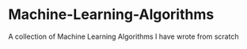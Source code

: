 # Machine-Learning-Algorithms
A collection of Machine Learning Algorithms I have wrote from scratch
